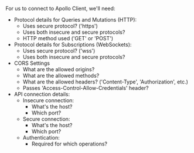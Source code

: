 For us to connect to Apollo Client, we'll need:

- Protocol details for Queries and Mutations (HTTP):
  - Uses secure protocol? ('https')
  - Uses both insecure and secure protocols?
  - HTTP method used ('GET' or 'POST')
- Protocol details for Subscriptions (WebSockets):
  - Uses secure protocol? ('wss')
  - Uses both insecure and secure protocols?
- CORS Settings
  - What are the allowed origins?
  - What are the allowed methods?
  - What are the allowed headers? ('Content-Type', 'Authorization', etc.)
  - Passes 'Access-Control-Allow-Credentials' header?
- API connection details:
  - Insecure connection:
    - What's the host?
    - Which port?
  - Secure connection:
    - What's the host?
    - Which port?
  - Authentication:
    - Required for which operations?
